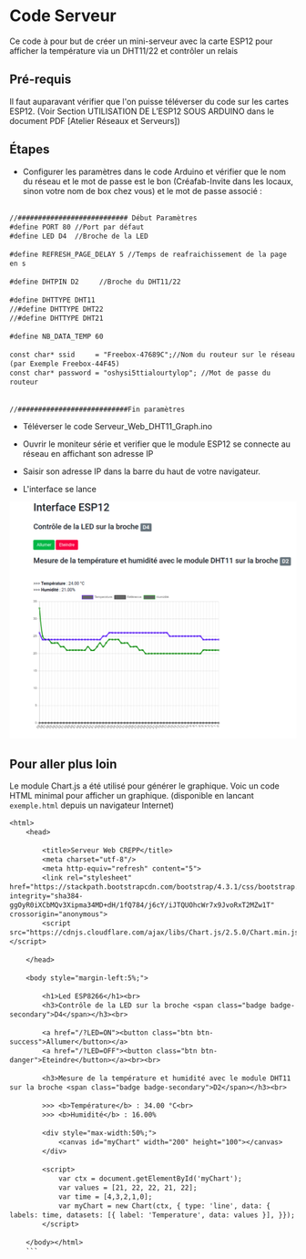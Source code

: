 # Code Serveur

Ce code à pour but de créer un mini-serveur avec la carte ESP12 pour afficher la température via un DHT11/22 et contrôler un relais

## Pré-requis

Il faut auparavant vérifier que l'on puisse téléverser du code sur les cartes ESP12. (Voir Section UTILISATION DE L’ESP12 SOUS ARDUINO dans le document PDF [Atelier Réseaux et Serveurs])

## Étapes

- Configurer les paramètres dans le code Arduino et vérifier que le nom du réseau et le mot de passe est le bon (Créafab-Invite dans les locaux, sinon votre nom de box chez vous) et le mot de passe associé : 

```

//########################### Début Paramètres 
#define PORT 80 //Port par défaut
#define LED D4  //Broche de la LED

#define REFRESH_PAGE_DELAY 5 //Temps de reafraichissement de la page en s

#define DHTPIN D2     //Broche du DHT11/22

#define DHTTYPE DHT11   
//#define DHTTYPE DHT22  
//#define DHTTYPE DHT21 

#define NB_DATA_TEMP 60

const char* ssid     = "Freebox-47689C";//Nom du routeur sur le réseau (par Exemple Freebox-44F45)
const char* password = "oshysi5ttialourtylop"; //Mot de passe du routeur


//###########################Fin paramètres
```
- Téléverser le code Serveur_Web_DHT11_Graph.ino
- Ouvrir le moniteur série et verifier que le module ESP12  se connecte au réseau en affichant son adresse IP

- Saisir son adresse IP dans la barre du haut de votre navigateur.

- L'interface se lance

![WEB](.img/graphe.png)

## Pour aller plus loin

Le module Chart.js a été utilisé pour générer le graphique.
Voic un code HTML minimal pour afficher un graphique. (disponible en lancant ```exemple.html``` depuis un navigateur Internet)

```
<html>  
	<head>    
		
		<title>Serveur Web CREPP</title>    
		<meta charset="utf-8"/>     
		<meta http-equiv="refresh" content="5">    
		<link rel="stylesheet" href="https://stackpath.bootstrapcdn.com/bootstrap/4.3.1/css/bootstrap.min.css" integrity="sha384-ggOyR0iXCbMQv3Xipma34MD+dH/1fQ784/j6cY/iJTQUOhcWr7x9JvoRxT2MZw1T" crossorigin="anonymous">    
		<script src="https://cdnjs.cloudflare.com/ajax/libs/Chart.js/2.5.0/Chart.min.js"></script>      

	</head>  
	
	<body style="margin-left:5%;">    
		
		<h1>Led ESP8266</h1><br>    
		<h3>Contrôle de la LED sur la broche <span class="badge badge-secondary">D4</span></h3><br>      
		
		<a href="/?LED=ON"><button class="btn btn-success">Allumer</button></a>      
		<a href="/?LED=OFF"><button class="btn btn-danger">Eteindre</button></a><br><br>    
		
		<h3>Mesure de la température et humidité avec le module DHT11 sur la broche <span class="badge badge-secondary">D2</span></h3><br>      
		
		>>> <b>Température</b> : 34.00 °C<br>      
		>>> <b>Humidité</b> : 16.00%      
		
		<div style="max-width:50%;">
			<canvas id="myChart" width="200" height="100"></canvas>   
		</div>
		
		<script>    
			var ctx = document.getElementById('myChart'); 
			var values = [21, 22, 22, 21, 22];
			var time = [4,3,2,1,0];
			var myChart = new Chart(ctx, { type: 'line', data: { labels: time, datasets: [{ label: 'Temperature', data: values }], }});
		</script>  
	
	</body></html>
    ```

